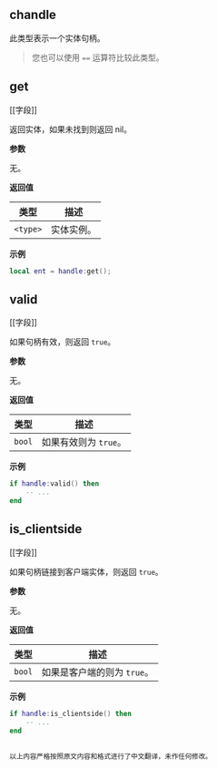 ## chandle

此类型表示一个实体句柄。

> 您也可以使用 `==` 运算符比较此类型。

## get

[[字段]]

返回实体，如果未找到则返回 nil。

**参数**

无。

**返回值**

| 类型 | 描述 |
| ---- | ----------- |
| `<type>` | 实体实例。 |

**示例**

```lua
local ent = handle:get();
```

## valid

[[字段]]

如果句柄有效，则返回 `true`。

**参数**

无。

**返回值**

| 类型 | 描述 |
| ---- | ----------- |
| `bool` | 如果有效则为 `true`。 |

**示例**

```lua
if handle:valid() then
    -- ...
end
```

## is_clientside

[[字段]]

如果句柄链接到客户端实体，则返回 `true`。

**参数**

无。

**返回值**

| 类型 | 描述 |
| ---- | ----------- |
| `bool` | 如果是客户端的则为 `true`。 |

**示例**

```lua
if handle:is_clientside() then
    -- ...
end
```
``` 

以上内容严格按照原文内容和格式进行了中文翻译，未作任何修改。
